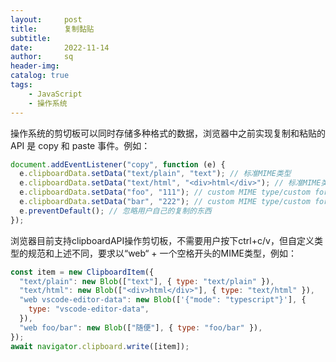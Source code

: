 ```yaml
---
layout:     post
title:      复制黏贴
subtitle:   
date:       2022-11-14
author:     sq
header-img: 
catalog: true
tags:
    - JavaScript
    - 操作系统
---
```

操作系统的剪切板可以同时存储多种格式的数据，浏览器中之前实现复制和粘贴的 API 是 copy 和 paste 事件。例如：
```javascript
document.addEventListener("copy", function (e) {
  e.clipboardData.setData("text/plain", "text"); // 标准MIME类型
  e.clipboardData.setData("text/html", "<div>html</div>"); // 标准MIME类型
  e.clipboardData.setData("foo", "111"); // custom MIME type/custom format
  e.clipboardData.setData("bar", "222"); // custom MIME type/custom format
  e.preventDefault(); // 忽略用户自己的复制的东西
});
```
浏览器目前支持clipboardAPI操作剪切板，不需要用户按下ctrl+c/v，但自定义类型的规范和上述不同，要求以“web“ + 一个空格开头的MIME类型，例如：
```javascript
const item = new ClipboardItem({
  "text/plain": new Blob(["text"], { type: "text/plain" }),
  "text/html": new Blob(["<div>html</div>"], { type: "text/html" }),
  "web vscode-editor-data": new Blob(['{"mode": "typescript"}'], {
    type: "vscode-editor-data",
  }),
  "web foo/bar": new Blob(["随便"], { type: "foo/bar" }),
});
await navigator.clipboard.write([item]);
```
